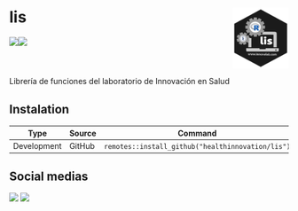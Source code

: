 # **lis** <img src="man/figures/icon.png" align="right" width="20%">

<!-- badges: start -->
<table>
 <img src="https://img.shields.io/badge/lifecycle-experimental-orange.svg?&style=for-the-badge" width="180px"/>

 <img src="https://github.com/healthinnovation/lis/workflows/R-CMD-check/badge.svg?&style=for-the-badge" width="180px">
</table>

<!-- badges: end -->

Librería de funciones del laboratorio de Innovación en Salud

## Instalation

Type | Source | Command
---|---|---
Development | GitHub | `remotes::install_github("healthinnovation/lis")`

## Social medias
<p align="left">
 <img src="https://img.shields.io/badge/Facebook-1877F2?style=for-the-badge&logo=facebook&logoColor=white" width="110px" href="https://www.facebook.com/imt.innovlab">
 <img src="https://img.shields.io/badge/Twitter-1DA1F2?style=for-the-badge&logo=twitter&logoColor=white" width="100px" href="https://twitter.com/imt_innovlab">
</p>
